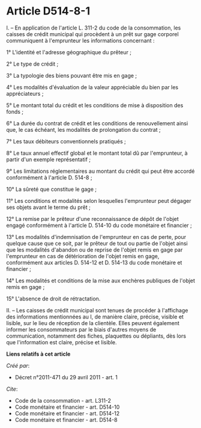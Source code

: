 # Article D514-8-1

I. – En application de l'article L. 311-2 du code de la consommation, les caisses de crédit municipal qui procèdent à un prêt
sur gage corporel communiquent à l'emprunteur les informations concernant :

1° L'identité et l'adresse géographique du prêteur ;

2° Le type de crédit ;

3° La typologie des biens pouvant être mis en gage ;

4° Les modalités d'évaluation de la valeur appréciable du bien par les appréciateurs ;

5° Le montant total du crédit et les conditions de mise à disposition des fonds ;

6° La durée du contrat de crédit et les conditions de renouvellement ainsi que, le cas échéant, les modalités de prolongation
du contrat ;

7° Les taux débiteurs conventionnels pratiqués ;

8° Le taux annuel effectif global et le montant total dû par l'emprunteur, à partir d'un exemple représentatif ;

9° Les limitations réglementaires au montant du crédit qui peut être accordé conformément à l'article D. 514-8 ;

10° La sûreté que constitue le gage ;

11° Les conditions et modalités selon lesquelles l'emprunteur peut dégager ses objets avant le terme du prêt ;

12° La remise par le prêteur d'une reconnaissance de dépôt de l'objet engagé conformément à l'article D. 514-10 du code
monétaire et financier ;

13° Les modalités d'indemnisation de l'emprunteur en cas de perte, pour quelque cause que ce soit, par le prêteur de tout ou
partie de l'objet ainsi que les modalités d'abandon ou de reprise de l'objet remis en gage par l'emprunteur en cas de
détérioration de l'objet remis en gage, conformément aux articles D. 514-12 et D. 514-13 du code monétaire et financier ;

14° Les modalités et conditions de la mise aux enchères publiques de l'objet remis en gage ;

15° L'absence de droit de rétractation.

II. – Les caisses de crédit municipal sont tenues de procéder à l'affichage des informations mentionnées au I, de manière
claire, précise, visible et lisible, sur le lieu de réception de la clientèle. Elles peuvent également informer les
consommateurs par le biais d'autres moyens de communication, notamment des fiches, plaquettes ou dépliants, dès lors que
l'information est claire, précise et lisible.

**Liens relatifs à cet article**

_Créé par_:

  - Décret n°2011-471 du 29 avril 2011 - art. 1

_Cite_:

  - Code de la consommation - art. L311-2
  - Code monétaire et financier - art. D514-10
  - Code monétaire et financier - art. D514-12
  - Code monétaire et financier - art. D514-8

